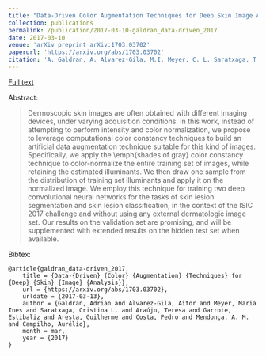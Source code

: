 ```yaml
---
title: "Data-Driven Color Augmentation Techniques for Deep Skin Image Analysis"
collection: publications
permalink: /publication/2017-03-10-galdran_data-driven_2017
date: 2017-03-10
venue: 'arXiv preprint arXiv:1703.03702'
paperurl: 'https://arxiv.org/abs/1703.03702'
citation: 'A. Galdran, A. Alvarez-Gila, M.I. Meyer, C. L. Saratxaga, T. Araújo, E. Garrote, G. Aresta, P. Costa, A.M. Mendonça, A. Campilho, “Data-Driven Color Augmentation Techniques for Deep Skin Image Analysis,” Mar. 2017.'
---
```


<a href='https://arxiv.org/abs/1703.03702'>Full text</a>

Abstract: 

>Dermoscopic skin images are often obtained with different imaging devices, under varying acquisition conditions. In this work, instead of attempting to perform intensity and color normalization, we propose to leverage computational color constancy techniques to build an artificial data augmentation technique suitable for this kind of images. Specifically, we apply the \emph{shades of gray} color constancy technique to color-normalize the entire training set of images, while retaining the estimated illuminants. We then draw one sample from the distribution of training set illuminants and apply it on the normalized image. We employ this technique for training two deep convolutional neural networks for the tasks of skin lesion segmentation and skin lesion classification, in the context of the ISIC 2017 challenge and without using any external dermatologic image set. Our results on the validation set are promising, and will be supplemented with extended results on the hidden test set when available.

Bibtex: 

```
@article{galdran_data-driven_2017,
	title = {Data-{Driven} {Color} {Augmentation} {Techniques} for {Deep} {Skin} {Image} {Analysis}},
	url = {https://arxiv.org/abs/1703.03702},
	urldate = {2017-03-13},
	author = {Galdran, Adrian and Alvarez-Gila, Aitor and Meyer, Maria Ines and Saratxaga, Cristina L. and Araújo, Teresa and Garrote, Estibaliz and Aresta, Guilherme and Costa, Pedro and Mendonça, A. M. and Campilho, Aurélio},
	month = mar,
	year = {2017}
}

```